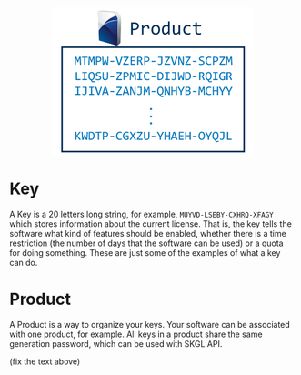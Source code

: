 <p align="center">
<img src="/images/product-key-relation.png">
</p>

# Key
A Key is a 20 letters long string, for example, `MUYVD-LSEBY-CXHRQ-XFAGY` which stores information about the current license. 
That is, the key tells the software what kind of features should be enabled, whether there is a time restriction (the number of 
days that the software can be used) or a quota for doing something. These are just some of the examples of what a key can do.

# Product
A Product is a way to organize your keys. Your software can be associated with one product, for example. 
All keys in a product share the same generation password, which can be used with SKGL API.

(fix the text above)